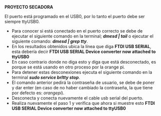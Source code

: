 **PROYECTO SECADORA**

El puerto está programado en el USB0, por lo tanto el puerto debe ser siempre ttyUSB0.
- Para conocer si está conectado en el puerto correcto se debe de ejecutar el siguiente comando en la terminal; ***dmesd | tail***  o ejecutar el siguiente comando:   ***dmesd | grep tty***.
- En los resultados obtenidos ubica la línea que diga **FTDI USB SERIAL**, esta debería decir **FTDI USB SERIAL Device converter now attached to ttyUSB0**
- En caso contrario donde no diga esto y diga que está desconectado, es porque se está usando en otro proceso por la orange pi.
- Para detener estas desconexiones ejecuta el siguiente comando en la terminal ***sudo service brltty stop***.
- El comando anterior pedirá la contraseña de usuario, se debe de poner y dar enter (en caso de no haber cambiado la contraseña, la que tiene por defecto es: *orangepi*).
- Desconecta y conecta nuevamente el cable usb serial del puerto.
- Realiza nuevamente el paso 1 y verifica que ahora si muestre esto **FTDI USB SERIAL Device converter now attached to ttyUSB0**
